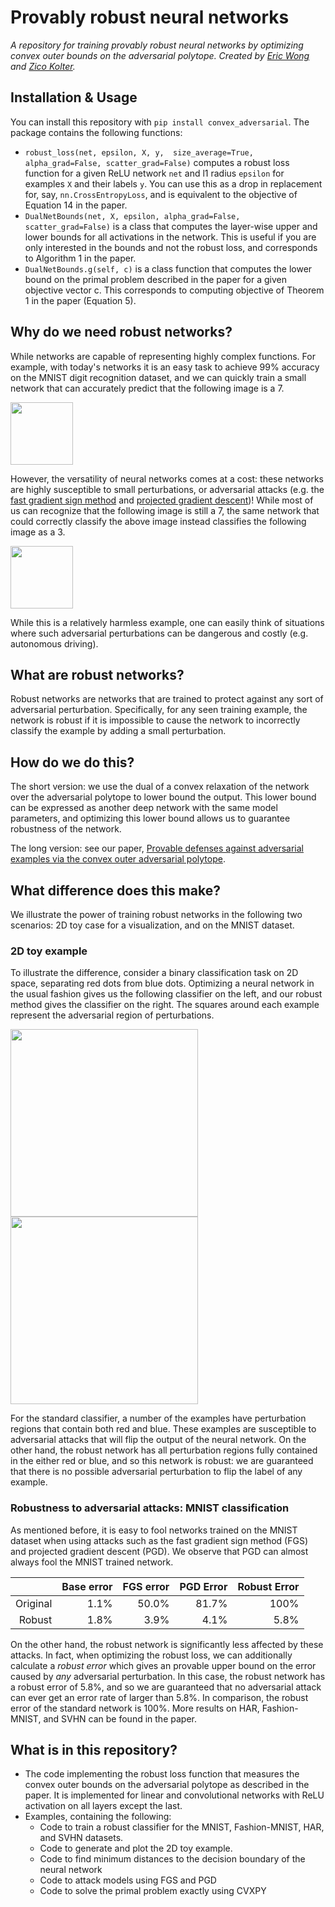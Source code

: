 # Provably robust neural networks

*A repository for training provably robust neural networks by optimizing
convex outer bounds on the adversarial polytope. Created by [Eric Wong](https://riceric22.github.io) and [Zico Kolter](http://zicokolter.com).*

[paper]: https://arxiv.org/abs/1711.00851

## Installation & Usage
You can install this repository with 
`pip install convex_adversarial`. The package contains the following functions: 
+ `robust_loss(net, epsilon, X, y, 
                size_average=True, alpha_grad=False, scatter_grad=False)`
    computes a robust loss function for a given ReLU network `net` and l1 
    radius `epsilon` for examples `X` and their labels `y`. You can use 
    this as a drop in replacement for, say, `nn.CrossEntropyLoss`, and is
    equivalent to the objective of Equation 14 in the paper. 
+ `DualNetBounds(net, X, epsilon, alpha_grad=False, scatter_grad=False)`
    is a class that computes the layer-wise upper and lower bounds for all
    activations in the network. This is useful if you are only interested 
    in the bounds and not the robust loss, and corresponds to Algorithm 
    1 in the paper. 
+ `DualNetBounds.g(self, c)` is a class function that computes the lower
    bound on the primal problem described in the paper for a given 
    objective vector c. This corresponds to computing objective of Theorem 1 in
    the paper (Equation 5). 

## Why do we need robust networks? 
While networks are capable of representing highly complex functions. For
example, with today's networks it is an easy task to achieve 99% accuracy on
the MNIST digit recognition dataset, and we can quickly train a small network
that can accurately predict that the following image is a 7.

<img src="https://github.com/locuslab/convex_adversarial.release/blob/master/images/seven.png" width="100">

However, the versatility of neural networks comes at a cost: these networks
are highly susceptible to small perturbations, or adversarial attacks (e.g. the [fast gradient sign method](https://arxiv.org/abs/1412.6572) and [projected gradient descent](https://arxiv.org/abs/1706.06083))! While
most of us can recognize that the following image is still a 7, the same
network that could correctly classify the above image instead classifies 
the following image as a 3.

<img src="https://github.com/locuslab/convex_adversarial.release/blob/master/images/seven_adversarial.png" width="100">

While this is a relatively harmless example, one can easily think of
situations where such adversarial perturbations can be dangerous and costly
(e.g. autonomous driving). 

## What are robust networks? 
Robust networks are networks that are trained to protect against any sort of
adversarial perturbation. Specifically, for any seen training example, the
network is robust if it is impossible to cause the network to incorrectly
classify the example by adding a small perturbation.

## How do we do this? 
The short version: we use the dual of a convex relaxation of the network over
the adversarial polytope to lower bound the output. This lower bound can be
expressed as another deep network with the same model parameters, and
optimizing this lower bound allows us to guarantee robustness of the network.

The long version: see our paper, [Provable defenses against adversarial examples via the convex outer adversarial polytope][paper]. 

## What difference does this make? 
We illustrate the power of training robust networks in the following two scenarios: 2D toy case for a visualization, and on the MNIST dataset. 

### 2D toy example
To illustrate the difference, consider a binary classification task on 2D
space, separating red dots from blue dots. Optimizing a neural network in the
usual fashion gives us the following classifier on the left, and our robust
method gives the classifier on the right. The squares around each example
represent the adversarial region of perturbations.

<p float="left">
<img src="https://github.com/locuslab/convex_adversarial.release/blob/master/images/normal_trained.png" width="300">
<img src="https://github.com/locuslab/convex_adversarial.release/blob/master/images/robust_trained.png" width="300">
</p>

For the standard classifier, a number of the examples have perturbation
regions that contain both red and blue. These examples are susceptible to
adversarial attacks that will flip the output of the neural network. On the
other hand, the robust network has all perturbation regions fully contained in
the either red or blue, and so this network is robust: we are guaranteed that
there is no possible adversarial perturbation to flip the label of any
example.

### Robustness to adversarial attacks: MNIST classification
As mentioned before, it is easy to fool networks trained on the MNIST dataset 
when using attacks such as the fast gradient sign method (FGS) and projected gradient descent (PGD). We observe that PGD can almost always fool the MNIST trained network. 

|          | Base error | FGS error | PGD Error | Robust Error |
| --------:| ----------:|----------:| ---------:| ------------:|
| Original |       1.1% |     50.0% |     81.7% |         100% |
|   Robust |       1.8% |      3.9% |      4.1% |         5.8% |

On the other hand, the robust network is significantly less affected by these
attacks. In fact, when optimizing the robust loss, we can additionally
calculate a *robust error* which gives an provable upper bound on the error
caused by *any* adversarial perturbation. In this case, the robust network has
a robust error of 5.8%, and so we are guaranteed that no adversarial attack
can ever get an error rate of larger than 5.8%. In comparison, the robust
error of the standard network is 100%. More results on HAR, Fashion-MNIST, and
SVHN can be found in the paper. 

<!-- We can also visualize the difference in how these networks train. Again, the
standard network is on the left and the robustly trained network is on the
right. The standard network quickly learns a classifier with high accuracy by greedily ex but
obviously doesn't care about the label of the regions around each example,
whereas the robustly trained network is more cautious and tries to ensure
robustness.

<p float="left">
<img src="https://github.com/locuslab/convex_adversarial.release/blob/master/images/normal.gif" width="300">
<img src="https://github.com/locuslab/convex_adversarial.release/blob/master/images/robust.gif" width="300">
</p> -->

## What is in this repository? 
+ The code implementing the robust loss function that measures the convex
  outer bounds on the adversarial polytope as described in the paper. It is
  implemented for linear and convolutional networks with ReLU activation on all
  layers except the last. 
+ Examples, containing the following: 
  + Code to train a robust classifier for the MNIST, Fashion-MNIST, HAR, and SVHN datasets. 
  + Code to generate and plot the 2D toy example.
  + Code to find minimum distances to the decision boundary of the neural network
  + Code to attack models using FGS and PGD
  + Code to solve the primal problem exactly using CVXPY
